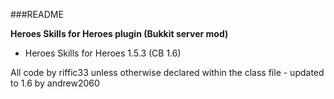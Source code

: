 ###README

**Heroes Skills for Heroes plugin  (Bukkit server mod)**

- Heroes Skills for Heroes 1.5.3 (CB 1.6)

All code by riffic33 unless otherwise declared within the class file - updated to 1.6 by andrew2060

